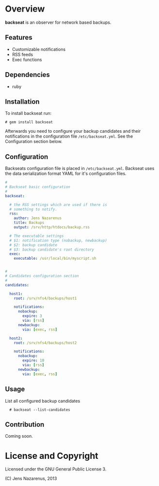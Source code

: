 Overview
========
**backseat** is an observer for network based backups.

Features
--------
  - Customizable notifications
  - RSS feeds 
  - Exec functions

Dependencies
------------
  - ruby

Installation
------------
To install backseat run:
```
# gem install backseat
```

Afterwards you need to configure your backup candidates and their notifications in
the configuration file `/etc/backseat.yml`. See the Configuration section below.

Configuration
-------------
Backseats configuration file is placed in `/etc/backseat.yml`. Backseat uses
the data serialization format YAML for it's configuration files.

```YAML
#
# Backseat basic configuration
#
backseat:

  # the RSS settings which are used if there is 
  # something to notify.
  rss:
    author: Jens Nazarenus
    title: Backups
    output: /srv/http/htdocs/backup.rss

  # The executable settings
  # $1: notification type (nobackup, newbackup)
  # $2: backup candidate
  # $3: backup candidate's root directory
  exec:
    executable: /usr/local/bin/myscript.sh


#
# Candidates configuration section
#
candidates: 

  host1:
    root: /srv/nfs4/backups/host1

    notifications:
      nobackup:
        expire: 3
        via: [rss]
      newbackup:
        via: [exec, rss]

  host2:
    root: /srv/nfs4/backups/host2

    notifications:
      nobackup:
        expire: 10
        via: [rss]
      newbackup:
        via: [exec, rss]
```

Usage
-----
List all configured backup candidates
```
  # backseat --list-candidates
```

Contribution
------------
Coming soon.

License and Copyright
=====================
Licensed under the GNU General Public License 3.

(C) Jens Nazarenus, 2013
